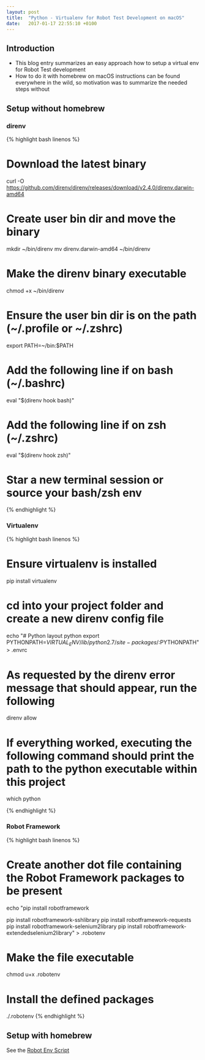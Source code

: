 ```yaml
---
layout: post
title:  "Python - Virtualenv for Robot Test Development on macOS"
date:   2017-01-17 22:55:10 +0100
---
```


## Introduction

* This blog entry summarizes an easy approach how to setup a virtual env for Robot Test development
* How to do it with homebrew on macOS instructions can be found everywhere in the wild, so motivation was to summarize the needed steps without

## Setup without homebrew

### direnv

{% highlight bash linenos %}
# Download the latest binary
curl -O https://github.com/direnv/direnv/releases/download/v2.4.0/direnv.darwin-amd64

# Create user bin dir and move the binary
mkdir ~/bin/direnv
mv direnv.darwin-amd64 ~/bin/direnv

# Make the direnv binary executable
chmod +x ~/bin/direnv

# Ensure the user bin dir is on the path (~/.profile or ~/.zshrc)
export PATH=~/bin:$PATH

# Add the following line if on bash (~/.bashrc)
eval "$(direnv hook bash)"

# Add the following line if on zsh (~/.zshrc)
eval "$(direnv hook zsh)"

# Star a new terminal session or source your bash/zsh env
{% endhighlight %}

### Virtualenv

{% highlight bash linenos %}
# Ensure virtualenv is installed
pip install virtualenv

# cd into your project folder and create a new direnv config file
echo "# Python
layout python
export PYTHONPATH=$VIRTUAL_ENV/lib/python2.7/site-packages/:$PYTHONPATH" > .envrc

# As requested by the direnv error message that should appear, run the following
direnv allow

# If everything worked, executing the following command should print the path to the python executable within this project
which python

{% endhighlight %}

### Robot Framework

{% highlight bash linenos %}
# Create another dot file containing the Robot Framework packages to be present
echo "pip install robotframework

pip install robotframework-sshlibrary
pip install robotframework-requests
pip install robotframework-selenium2library
pip install robotframework-extendedselenium2library" > .robotenv

# Make the file executable
chmod u+x .robotenv

# Install the defined packages
./.robotenv
{% endhighlight %}

## Setup with homebrew

See the [Robot Env Script](https://github.com/polster/dev-env-scripts/blob/master/robot-dev-env-setup.sh)
